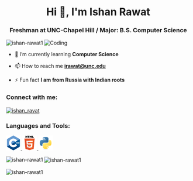 

<h1 align="center">Hi 👋, I'm Ishan Rawat</h1>
<h3 align="center">Freshman at UNC-Chapel Hill / Major: B.S. Computer Science</h3>
<img align="right" alt="Coding" width="400" src="https://i.pinimg.com/originals/e4/26/70/e426702edf874b181aced1e2fa5c6cde.gif">


>

<p align="left"> <img src="https://komarev.com/ghpvc/?username=ishan-rawat1&label=Profile%20views&color=0e75b6&style=flat" alt="ishan-rawat1" /> </p>

- 🌱 I’m currently learning **Computer Science**

- 📫 How to reach me **irawat@unc.edu**

- ⚡ Fun fact **I am from Russia with Indian roots**

<h3 align="left">Connect with me:</h3>
<p align="left">
<a href="https://instagram.com/ishan_ravat" target="blank"><img align="center" src="https://raw.githubusercontent.com/rahuldkjain/github-profile-readme-generator/master/src/images/icons/Social/instagram.svg" alt="ishan_ravat" height="30" width="40" /></a>
</p>

<h3 align="left">Languages and Tools:</h3>
<p align="left"> <a href="https://www.w3schools.com/cpp/" target="_blank" rel="noreferrer"> <img src="https://raw.githubusercontent.com/devicons/devicon/master/icons/cplusplus/cplusplus-original.svg" alt="cplusplus" width="40" height="40"/> </a> <a href="https://www.w3.org/html/" target="_blank" rel="noreferrer"> <img src="https://raw.githubusercontent.com/devicons/devicon/master/icons/html5/html5-original-wordmark.svg" alt="html5" width="40" height="40"/> </a> <a href="https://www.python.org" target="_blank" rel="noreferrer"> <img src="https://raw.githubusercontent.com/devicons/devicon/master/icons/python/python-original.svg" alt="python" width="40" height="40"/> </a> </p>

<p><img align="left" src="https://github-readme-stats.vercel.app/api/top-langs?username=ishan-rawat1&show_icons=true&locale=en&layout=compact" alt="ishan-rawat1" /></p>

<p>&nbsp;<img align="center" src="https://github-readme-stats.vercel.app/api?username=ishan-rawat1&show_icons=true&locale=en" alt="ishan-rawat1" /></p>

<p><img align="center" src="https://github-readme-streak-stats.herokuapp.com/?user=ishan-rawat1&" alt="ishan-rawat1" /></p>
